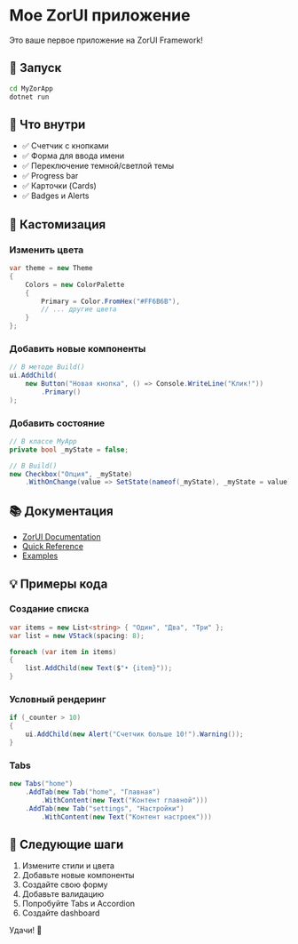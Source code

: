 # Мое ZorUI приложение

Это ваше первое приложение на ZorUI Framework!

## 🚀 Запуск

```bash
cd MyZorApp
dotnet run
```

## 📝 Что внутри

- ✅ Счетчик с кнопками
- ✅ Форма для ввода имени
- ✅ Переключение темной/светлой темы
- ✅ Progress bar
- ✅ Карточки (Cards)
- ✅ Badges и Alerts

## 🎨 Кастомизация

### Изменить цвета

```csharp
var theme = new Theme
{
    Colors = new ColorPalette
    {
        Primary = Color.FromHex("#FF6B6B"),
        // ... другие цвета
    }
};
```

### Добавить новые компоненты

```csharp
// В методе Build()
ui.AddChild(
    new Button("Новая кнопка", () => Console.WriteLine("Клик!"))
        .Primary()
);
```

### Добавить состояние

```csharp
// В классе MyApp
private bool _myState = false;

// В Build()
new Checkbox("Опция", _myState)
    .WithOnChange(value => SetState(nameof(_myState), _myState = value))
```

## 📚 Документация

- [ZorUI Documentation](../docs/)
- [Quick Reference](../docs/QuickReference.md)
- [Examples](../samples/)

## 💡 Примеры кода

### Создание списка

```csharp
var items = new List<string> { "Один", "Два", "Три" };
var list = new VStack(spacing: 8);

foreach (var item in items)
{
    list.AddChild(new Text($"• {item}"));
}
```

### Условный рендеринг

```csharp
if (_counter > 10)
{
    ui.AddChild(new Alert("Счетчик больше 10!").Warning());
}
```

### Tabs

```csharp
new Tabs("home")
    .AddTab(new Tab("home", "Главная")
        .WithContent(new Text("Контент главной")))
    .AddTab(new Tab("settings", "Настройки")
        .WithContent(new Text("Контент настроек")))
```

## 🎯 Следующие шаги

1. Измените стили и цвета
2. Добавьте новые компоненты
3. Создайте свою форму
4. Добавьте валидацию
5. Попробуйте Tabs и Accordion
6. Создайте dashboard

Удачи! 🚀
